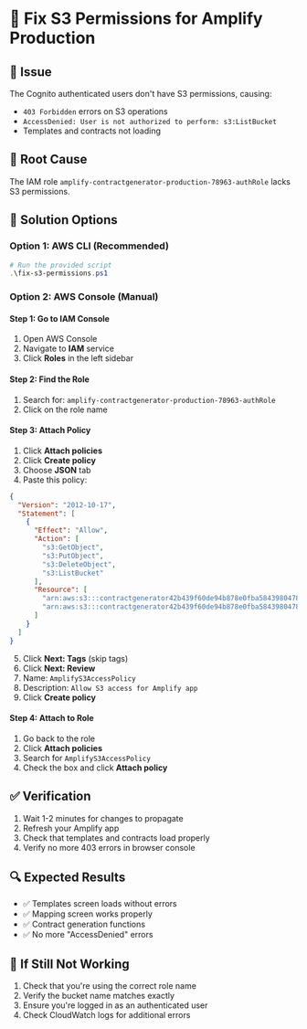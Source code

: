 # 🔧 Fix S3 Permissions for Amplify Production

## 🚨 **Issue**
The Cognito authenticated users don't have S3 permissions, causing:
- `403 Forbidden` errors on S3 operations
- `AccessDenied: User is not authorized to perform: s3:ListBucket`
- Templates and contracts not loading

## 🎯 **Root Cause**
The IAM role `amplify-contractgenerator-production-78963-authRole` lacks S3 permissions.

## 🔧 **Solution Options**

### **Option 1: AWS CLI (Recommended)**
```powershell
# Run the provided script
.\fix-s3-permissions.ps1
```

### **Option 2: AWS Console (Manual)**

#### **Step 1: Go to IAM Console**
1. Open AWS Console
2. Navigate to **IAM** service
3. Click **Roles** in the left sidebar

#### **Step 2: Find the Role**
1. Search for: `amplify-contractgenerator-production-78963-authRole`
2. Click on the role name

#### **Step 3: Attach Policy**
1. Click **Attach policies**
2. Click **Create policy**
3. Choose **JSON** tab
4. Paste this policy:

```json
{
  "Version": "2012-10-17",
  "Statement": [
    {
      "Effect": "Allow",
      "Action": [
        "s3:GetObject",
        "s3:PutObject",
        "s3:DeleteObject", 
        "s3:ListBucket"
      ],
      "Resource": [
        "arn:aws:s3:::contractgenerator42b439f60de94b878e0fba5843980478963-production",
        "arn:aws:s3:::contractgenerator42b439f60de94b878e0fba5843980478963-production/*"
      ]
    }
  ]
}
```

5. Click **Next: Tags** (skip tags)
6. Click **Next: Review**
7. Name: `AmplifyS3AccessPolicy`
8. Description: `Allow S3 access for Amplify app`
9. Click **Create policy**

#### **Step 4: Attach to Role**
1. Go back to the role
2. Click **Attach policies**
3. Search for `AmplifyS3AccessPolicy`
4. Check the box and click **Attach policy**

## ✅ **Verification**
1. Wait 1-2 minutes for changes to propagate
2. Refresh your Amplify app
3. Check that templates and contracts load properly
4. Verify no more 403 errors in browser console

## 🔍 **Expected Results**
- ✅ Templates screen loads without errors
- ✅ Mapping screen works properly
- ✅ Contract generation functions
- ✅ No more "AccessDenied" errors

## 🚨 **If Still Not Working**
1. Check that you're using the correct role name
2. Verify the bucket name matches exactly
3. Ensure you're logged in as an authenticated user
4. Check CloudWatch logs for additional errors 

